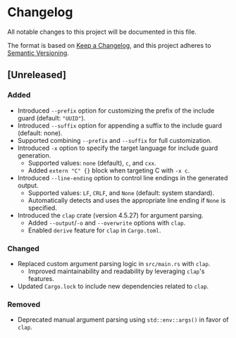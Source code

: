 # Changelog

All notable changes to this project will be documented in this file.

The format is based on [Keep a Changelog](https://keepachangelog.com/en/1.1.0/),
and this project adheres to [Semantic Versioning](https://semver.org/spec/v2.0.0.html).

## [Unreleased]

### Added

- Introduced `--prefix` option for customizing the prefix of the include guard (default: `"UUID"`).
- Introduced `--suffix` option for appending a suffix to the include guard (default: none).
- Supported combining `--prefix` and `--suffix` for full customization.
- Introduced `-x` option to specify the target language for include guard generation.
  - Supported values: `none` (default), `c`, and `cxx`.
  - Added `extern "C" {}` block when targeting C with `-x c`.
- Introduced `--line-ending` option to control line endings in the generated output.
  - Supported values: `LF`, `CRLF`, and `None` (default: system standard).
  - Automatically detects and uses the appropriate line ending if `None` is specified.
- Introduced the `clap` crate (version 4.5.27) for argument parsing.
  - Added `--output`/`-o` and `--overwrite` options with `clap`.
  - Enabled `derive` feature for `clap` in `Cargo.toml`.

### Changed

- Replaced custom argument parsing logic in `src/main.rs` with `clap`.
  - Improved maintainability and readability by leveraging `clap`'s features.
- Updated `Cargo.lock` to include new dependencies related to `clap`.

### Removed

- Deprecated manual argument parsing using `std::env::args()` in favor of `clap`.
